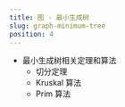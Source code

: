 ```yaml
---
title: 图 - 最小生成树
slug: graph-minimum-tree
position: 4
---
```

- 最小生成树相关定理和算法
  - 切分定理
  - Kruskal 算法
  - Prim 算法


